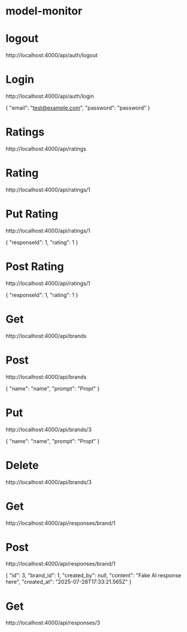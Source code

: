 # model-monitor

# logout

http://localhost:4000/api/auth/logout

# Login

http://localhost:4000/api/auth/login

{
"email": "test@example.com",
"password": "password"
}

# Ratings

http://localhost:4000/api/ratings

# Rating

http://localhost:4000/api/ratings/1

# Put Rating

http://localhost:4000/api/ratings/1

{
"responseId": 1,
"rating": 1
}

# Post Rating

http://localhost:4000/api/ratings/1

{
"responseId": 1,
"rating": 1
}

# Get

http://localhost:4000/api/brands

# Post

http://localhost:4000/api/brands

{
"name": "name",
"prompt": "Propt"
}

# Put

http://localhost:4000/api/brands/3

{
"name": "name",
"prompt": "Propt"
}

# Delete

http://localhost:4000/api/brands/3

# Get

http://localhost:4000/api/responses/brand/1

# Post

http://localhost:4000/api/responses/brand/1

{
"id": 3,
"brand_id": 1,
"created_by": null,
"content": "Fake AI response here",
"created_at": "2025-07-28T17:33:21.565Z"
}

# Get

http://localhost:4000/api/responses/3
